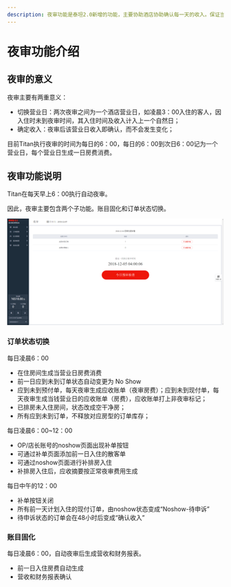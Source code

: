 ```yaml
---
description: 夜审功能是泰坦2.0新增的功能，主要协助酒店协助确认每一天的收入。保证当天酒店收益的真实正确。
---
```


# 夜审功能介绍

## 夜审的意义

夜审主要有两重意义：

* 切换营业日：两次夜审之间为一个酒店营业日，如凌晨3：00入住的客人，因入住时未到夜审时间，其入住时间及收入计入上一个自然日；
* 确定收入：夜审后该营业日收入即确认，而不会发生变化；

目前Titan执行夜审的时间为每日的6：00，每日的6：00到次日6：00记为一个营业日，每个营业日生成一日房费消费。

## 夜审功能说明

Titan在每天早上6：00执行自动夜审。

因此，夜审主要包含两个子功能。账目固化和订单状态切换。

![&#x6BCF;&#x65E5;6:00&#x6267;&#x884C;&#x591C;&#x5BA1;](../../.gitbook/assets/image%20%28309%29.png)

### 订单状态切换

每日凌晨6：00

* 在住房间生成当营业日房费消费
* 前一日应到未到订单状态自动变更为 No Show
* 应到未到预付单，每天夜审生成应收账单（夜审房费）；应到未到现付单，每天夜审生成当钱营业日的应收账单（房费），应收账单打上非夜审标记；
* 已排房未入住房间，状态改成空干净房；
* 所有应到未到订单，不释放对应房型的订单库存；

每日凌晨6：00~12：00

* OP/店长账号的noshow页面出现补单按钮
* 可通过补单页面添加前一日入住的散客单
* 可通过noshow页面进行补排房入住
* 补排房入住后，应收摘要按正常夜审费用生成

每日中午的12：00

* 补单按钮关闭
* 所有前一天计划入住的现付订单，由noshow状态变成“Noshow-待申诉”
* 待申诉状态的订单会在48小时后变成“确认收入”

### 账目固化

每日凌晨6：00，自动夜审后生成营收和财务报表。

* 前一日入住房费自动生成
* 营收和财务报表确认

## 

